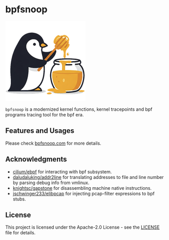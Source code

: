 <!--
 Copyright 2024 Leon Hwang.
 SPDX-License-Identifier: Apache-2.0
-->

# bpfsnoop

![](./img/logo.png)

`bpfsnoop` is a modernized kernel functions, kernel tracepoints and bpf programs tracing tool for the bpf era.

## Features and Usages

Please check [bpfsnoop.com](https://bpfsnoop.com) for more details.

## Acknowledgments

- [cilium/ebpf](https://github.com/cilium/ebpf) for interacting with bpf subsystem.
- [daludaluking/addr2line](https://github.com/daludaluking/addr2line) for translating addresses to file and line number by parsing debug info from vmlinux.
- [knightsc/gapstone](https://github.com/knightsc/gapstone) for disassembling machine native instructions.
- [jschwinger233/elibpcap](github.com/jschwinger233/elibpcap) for injecting pcap-filter expressions to bpf stubs.

## License

This project is licensed under the Apache-2.0 License - see the [LICENSE](LICENSE) file for details.
